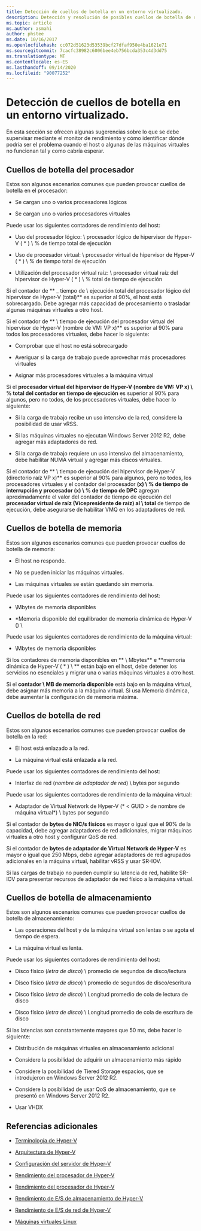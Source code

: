 ```yaml
---
title: Detección de cuellos de botella en un entorno virtualizado.
description: Detección y resolución de posibles cuellos de botella de rendimiento de Hyper-v
ms.topic: article
ms.author: asmahi
author: phstee
ms.date: 10/16/2017
ms.openlocfilehash: cc072d51623d53539bcf27dfaf950e4ba1621e71
ms.sourcegitcommit: 7cacfc38982c6006bee4eb756bcda353c4d3dd75
ms.translationtype: MT
ms.contentlocale: es-ES
ms.lasthandoff: 09/14/2020
ms.locfileid: "90077252"
---
```

# <a name="detecting-bottlenecks-in-a-virtualized-environment"></a>Detección de cuellos de botella en un entorno virtualizado.

En esta sección se ofrecen algunas sugerencias sobre lo que se debe supervisar mediante el monitor de rendimiento y cómo identificar dónde podría ser el problema cuando el host o algunas de las máquinas virtuales no funcionan tal y como cabría esperar.

## <a name="processor-bottlenecks"></a>Cuellos de botella del procesador

Estos son algunos escenarios comunes que pueden provocar cuellos de botella en el procesador:

-   Se cargan uno o varios procesadores lógicos

-   Se cargan uno o varios procesadores virtuales

Puede usar los siguientes contadores de rendimiento del host:

-   Uso del procesador lógico: \\ procesador lógico de hipervisor de Hyper-V ( \* ) \\ % de tiempo total de ejecución

-   Uso de procesador virtual: \\ procesador virtual de hipervisor de Hyper-V ( \* ) \\ % de tiempo total de ejecución

-   Utilización del procesador virtual raíz: \\ procesador virtual raíz del hipervisor de Hyper-V ( \* ) \\ % total de tiempo de ejecución

Si el contador de ** \_ tiempo de \\ ejecución total del procesador lógico del hipervisor de Hyper-V (total)** es superior al 90%, el host está sobrecargado. Debe agregar más capacidad de procesamiento o trasladar algunas máquinas virtuales a otro host.

Si el contador de ** \\ tiempo de ejecución del procesador virtual del hipervisor de Hyper-V (nombre de VM: VP x)** es superior al 90% para todos los procesadores virtuales, debe hacer lo siguiente:

-   Comprobar que el host no está sobrecargado

-   Averiguar si la carga de trabajo puede aprovechar más procesadores virtuales

-   Asignar más procesadores virtuales a la máquina virtual

Si el **procesador virtual del hipervisor de Hyper-V (nombre de VM: VP x) \\ % total del contador en tiempo de ejecución** es superior al 90% para algunos, pero no todos, de los procesadores virtuales, debe hacer lo siguiente:

-   Si la carga de trabajo recibe un uso intensivo de la red, considere la posibilidad de usar vRSS.

-   Si las máquinas virtuales no ejecutan Windows Server 2012 R2, debe agregar más adaptadores de red.

-   Si la carga de trabajo requiere un uso intensivo del almacenamiento, debe habilitar NUMA virtual y agregar más discos virtuales.

Si el contador de ** \\ tiempo de ejecución del hipervisor de Hyper-V (directorio raíz VP x)** es superior al 90% para algunos, pero no todos, los procesadores virtuales y el contador del procesador **(x) \\ % de tiempo de interrupción y procesador (x) \\ % de tiempo de DPC** agregan aproximadamente el valor del contador de tiempo de ejecución del **procesador virtual de raíz (Vicepresidente de raíz) al \\ total** de tiempo de ejecución, debe asegurarse de habilitar VMQ en los adaptadores de red.

## <a name="memory-bottlenecks"></a>Cuellos de botella de memoria

Estos son algunos escenarios comunes que pueden provocar cuellos de botella de memoria:

-   El host no responde.

-   No se pueden iniciar las máquinas virtuales.

-   Las máquinas virtuales se están quedando sin memoria.

Puede usar los siguientes contadores de rendimiento del host:

-   \\Mbytes de memoria disponibles

-   \*Memoria disponible del equilibrador de memoria dinámica de Hyper-V () \\

Puede usar los siguientes contadores de rendimiento de la máquina virtual:

-   \\Mbytes de memoria disponibles

Si los contadores de memoria disponibles en ** \\ Mbytes** e **memoria dinámica de Hyper-V ( \* ) \\ ** están bajo en el host, debe detener los servicios no esenciales y migrar una o varias máquinas virtuales a otro host.

Si el **contador \\ MB de memoria disponible** está bajo en la máquina virtual, debe asignar más memoria a la máquina virtual. Si usa Memoria dinámica, debe aumentar la configuración de memoria máxima.

## <a name="network-bottlenecks"></a>Cuellos de botella de red

Estos son algunos escenarios comunes que pueden provocar cuellos de botella en la red:

-   El host está enlazado a la red.

-   La máquina virtual está enlazada a la red.

Puede usar los siguientes contadores de rendimiento del host:

-   Interfaz de red (*nombre de adaptador de red*) \\ bytes por segundo

Puede usar los siguientes contadores de rendimiento de la máquina virtual:

-   Adaptador de Virtual Network de Hyper-V (* &lt; GUID &gt; de nombre de máquina virtual*) \\ bytes por segundo

Si el contador de **bytes de NIC/s físicos** es mayor o igual que el 90% de la capacidad, debe agregar adaptadores de red adicionales, migrar máquinas virtuales a otro host y configurar QoS de red.

Si el contador de **bytes de adaptador de Virtual Network de Hyper-V** es mayor o igual que 250 Mbps, debe agregar adaptadores de red agrupados adicionales en la máquina virtual, habilitar vRSS y usar SR-IOV.

Si las cargas de trabajo no pueden cumplir su latencia de red, habilite SR-IOV para presentar recursos de adaptador de red físico a la máquina virtual.

## <a name="storage-bottlenecks"></a>Cuellos de botella de almacenamiento

Estos son algunos escenarios comunes que pueden provocar cuellos de botella de almacenamiento:

-   Las operaciones del host y de la máquina virtual son lentas o se agota el tiempo de espera.

-   La máquina virtual es lenta.

Puede usar los siguientes contadores de rendimiento del host:

-   Disco físico (*letra de disco*) \\ promedio de segundos de disco/lectura

-   Disco físico (*letra de disco*) \\ promedio de segundos de disco/escritura

-   Disco físico (*letra de disco*) \\ Longitud promedio de cola de lectura de disco

-   Disco físico (*letra de disco*) \\ Longitud promedio de cola de escritura de disco

Si las latencias son constantemente mayores que 50 ms, debe hacer lo siguiente:

-   Distribución de máquinas virtuales en almacenamiento adicional

-   Considere la posibilidad de adquirir un almacenamiento más rápido

-   Considere la posibilidad de Tiered Storage espacios, que se introdujeron en Windows Server 2012 R2.

-   Considere la posibilidad de usar QoS de almacenamiento, que se presentó en Windows Server 2012 R2.

-   Usar VHDX

## <a name="additional-references"></a>Referencias adicionales

-   [Terminología de Hyper-V](terminology.md)

-   [Arquitectura de Hyper-V](architecture.md)

-   [Configuración del servidor de Hyper-V](configuration.md)

-   [Rendimiento del procesador de Hyper-V](processor-performance.md)

-   [Rendimiento del procesador de Hyper-V](memory-performance.md)

-   [Rendimiento de E/S de almacenamiento de Hyper-V](storage-io-performance.md)

-   [Rendimiento de E/S de red de Hyper-V](network-io-performance.md)

-   [Máquinas virtuales Linux](linux-virtual-machine-considerations.md)
